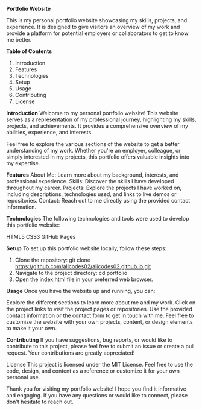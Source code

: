 **Portfolio Website**

This is my personal portfolio website showcasing my skills, projects, and experience. It is designed to give visitors an overview of my work and provide a platform for potential employers or collaborators to get to know me better.

**Table of Contents**

1. Introduction
2. Features
3. Technologies
4. Setup
5. Usage
6. Contributing
7. License

**Introduction**
Welcome to my personal portfolio website! This website serves as a representation of my professional journey, highlighting my skills, projects, and achievements. It provides a comprehensive overview of my abilities, experience, and interests.

Feel free to explore the various sections of the website to get a better understanding of my work. Whether you're an employer, colleague, or simply interested in my projects, this portfolio offers valuable insights into my expertise.

**Features**
About Me: Learn more about my background, interests, and professional experience.
Skills: Discover the skills I have developed throughout my career.
Projects: Explore the projects I have worked on, including descriptions, technologies used, and links to live demos or repositories.
Contact: Reach out to me directly using the provided contact information.

**Technologies**
The following technologies and tools were used to develop this portfolio website:

HTML5
CSS3
GitHub Pages

**Setup**
To set up this portfolio website locally, follow these steps:

1. Clone the repository: git clone https://github.com/alicodes02/alicodes02.github.io.git
2. Navigate to the project directory: cd portfolio
3. Open the index.html file in your preferred web browser.
   
**Usage**
Once you have the website up and running, you can:

Explore the different sections to learn more about me and my work.
Click on the project links to visit the project pages or repositories.
Use the provided contact information or the contact form to get in touch with me.
Feel free to customize the website with your own projects, content, or design elements to make it your own.

**Contributing**
If you have suggestions, bug reports, or would like to contribute to this project, please feel free to submit an issue or create a pull request. Your contributions are greatly appreciated!

License
This project is licensed under the MIT License. Feel free to use the code, design, and content as a reference or customize it for your own personal use.

Thank you for visiting my portfolio website! I hope you find it informative and engaging. If you have any questions or would like to connect, please don't hesitate to reach out.
